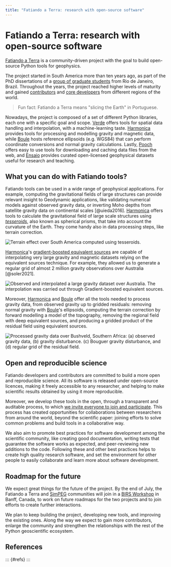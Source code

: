 ```yaml
---
title: "Fatiando a Terra: research with open-source software"
---
```


# Fatiando a Terra: research with open-source software

[Fatiando a Terra][fatiando] is a community-driven project with the goal to
build open-source Python tools for geophysics.

The project started in South America more than ten years ago, as part of the
PhD dissertations of a [group of graduate students][founders] from Rio de
Janeiro, Brazil.
Throughout the years, the project reached higher levels of maturity and gained
[contributors][contributors] and [core developers][developers] from different
regions of the world.

> Fun fact: Fatiando a Terra means "slicing the Earth" in Portuguese.

Nowadays, the project is composed of a set of different Python libraries, each
one with a specific goal and scope. [Verde][verde] offers tools for spatial
data handling and interpolation, with a machine-learning taste.
[Harmonica][harmonica] provides tools for processing and modelling gravity and
magnetic data, while [Boule][boule] hosts reference ellipsoids (e.g. WGS84)
that can perform coordinate conversions and normal gravity calculations.
Lastly, [Pooch][pooch] offers easy to use tools for downloading and caching
data files from the web, and [Ensaio][ensaio] provides curated open-licensed
geophysical datasets useful for research and teaching.


## What you can do with Fatiando tools?

Fatiando tools can be used in a wide range of geophysical applications.
For example, computing the gravitational fields of large structures can provide
relevant insight to Geodynamic applications, like validating numerical models
against observed gravity data, or inverting Moho depths from satellite gravity
data on continental scales [@uieda2016].
[Harmonica][harmonica] offers tools to calculate the gravitational field of
large scale structures using [_tesseroids_][tesseroids], also known as
spherical prisms, that take into account the curvature of the Earth.
They come handy also in data processing steps, like terrain correction.

![Terrain effect over South America computed using
tesseroids.](figs/terrain-correction-south-america.png)

[Harmonica][harmonica]'s [gradient-boosted equivalent sources][gb-eq] are
capable of interpolating very large gravity and magnetic datasets relying on
the equivalent sources technique. For example, they allowed us to generate
a regular grid of almost 2 million gravity observations over Australia
[@soler2021].

![Observed and interpolated a large gravity dataset over Australia. The
interpolation was carried out through Gradient-boosted equivalent
sources.](figs/australia.png)

Moreover, [Harmonica][harmonica] and [Boule][boule] offer all the tools needed
to process gravity data, from observed gravity up to gridded residuals:
removing normal gravity with [Boule][boule]'s ellipsoids, computing the terrain
correction by forward modelling a model of the topography, removing the
regional field with deep equivalent sources, and producing a gridded product of
the residual field using equivalent sources.

![Processed gravity data over Bushveld, Southern Africa: (a) observed gravity
data, (b) gravity disturbance. (c) Bouguer gravity disturbance, and (d) regular
grid of the residual field.](figs/south-africa-gravity.png)


## Open and reproducible science

Fatiando developers and contributors are committed to build a more open and
reproducible science.
All its software is released under open-source licences, making it freely
accessible to any researcher, and helping to make scientific results obtained
by using it more reproducible.

Moreover, we develop these tools in the open, through a transparent and
auditable process, to which [we invite everyone to join and
participate][contact].
This process has created opportunities for collaborations between researchers
from around the world, beyond the scientific paper: joining efforts to solve
common problems and build tools in a collaborative way.

We also aim to promote best practices for software development among the
scientific community, like creating good documentation, writing tests that
guarantee the software works as expected, and peer-reviewing new additions to
the code.
Following these and other best practices helps to create high quality research
software, and set the environment for other people to easily collaborate
and learn more about software development.


## Roadmap for the future

We expect great things for the future of the project.
By the end of July, the Fatiando a Terra and [SimPEG][simpeg] communities will
join in a [BIRS Workshop][birs] in Banff, Canada, to work on future roadmaps
for the two projects and to join efforts to create further interactions.

We plan to keep building the project, developing new tools, and improving the
existing ones. Along the way we expect to gain more contributors, enlarge the
community and strengthen the relationships with the rest of the Python
geoscientific ecosystem.


## References

::: {#refs}
:::


[fatiando]: https://www.fatiando.org
[contact]: https://www.fatiando.org/contact/
[founders]: https://www.fatiando.org/community/#project-founders
[contributors]: https://www.fatiando.org/community/#package-authors
[developers]: https://www.fatiando.org/community/#steering-council
[boule]: https://www.fatiando.org/boule
[harmonica]: https://www.fatiando.org/harmonica
[verde]: https://www.fatiando.org/verde
[pooch]: https://www.fatiando.org/pooch
[ensaio]: https://www.fatiando.org/ensaio
[tesseroid-layer]: https://www.fatiando.org/ensaio
[simpeg]: https://simpeg.xyz
[birs]: https://birs-2023.softwareunderground.org
[gb-eq]: https://www.fatiando.org/harmonica/latest/user_guide/equivalent_sources/gradient-boosted-eqs.html
[tesseroids]: https://www.fatiando.org/harmonica/latest/user_guide/forward_modelling/tesseroid.html#tesseroid
